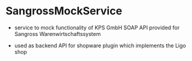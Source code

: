 # SangrossMockService

* service to mock functionality of KPS GmbH SOAP API provided for Sangross Warenwirtschaftssystem

* used as backend API for shopware plugin which implements the Ligo shop
